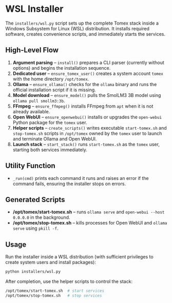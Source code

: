 # WSL Installer

The `installers/wsl.py` script sets up the complete Tomex stack inside a Windows Subsystem for Linux (WSL) distribution. It installs required software, creates convenience scripts, and immediately starts the services.

## High-Level Flow
1. **Argument parsing** – `install()` prepares a CLI parser (currently without options) and begins the installation sequence.
2. **Dedicated user** – `ensure_tomex_user()` creates a system account `tomex` with the home directory `/opt/tomex`.
3. **Ollama** – `ensure_ollama()` checks for the `ollama` binary and runs the official installation script if it is missing.
4. **Model download** – `ensure_model()` pulls the SmolLM3 3B model using `ollama pull smollm3:3b`.
5. **FFmpeg** – `ensure_ffmpeg()` installs FFmpeg from `apt` when it is not already available.
6. **Open WebUI** – `ensure_openwebui()` installs or upgrades the `open-webui` Python package for the `tomex` user.
7. **Helper scripts** – `create_scripts()` writes executable `start-tomex.sh` and `stop-tomex.sh` scripts in `/opt/tomex` owned by the `tomex` user to launch and terminate Ollama and Open WebUI.
8. **Launch stack** – `start_stack()` runs `start-tomex.sh` as the `tomex` user, starting both services immediately.

## Utility Function
- `_run(cmd)` prints each command it runs and raises an error if the command fails, ensuring the installer stops on errors.

## Generated Scripts
- **/opt/tomex/start-tomex.sh** – runs `ollama serve` and `open-webui --host 0.0.0.0` in the background.
- **/opt/tomex/stop-tomex.sh** – kills processes for Open WebUI and `ollama serve` using `pkill -f`.

## Usage
Run the installer inside a WSL distribution (with sufficient privileges to create system users and install packages):

```bash
python installers/wsl.py
```

After completion, use the helper scripts to control the stack:

```bash
/opt/tomex/start-tomex.sh  # start services
/opt/tomex/stop-tomex.sh   # stop services
```
